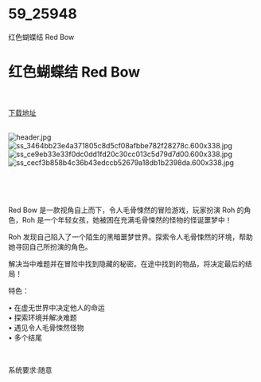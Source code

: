 # 59_25948
红色蝴蝶结 Red Bow
# 红色蝴蝶结 Red Bow
 <br/></br>
[下载地址](https://www.switch520.cc/article/25948 "下载地址")
<br/></br>

<p><img title="header.jpg" src="https://www.switch520.cc/muke_img/2021_12_28_0aea26e828557.jpg" alt="header.jpg"><br>
<img title="ss_3464bb23e4a371805c8d5cf08afbbe782f28278c.600x338.jpg" src="https://www.switch520.cc/muke_img/2021_12_28_29682902b095e.jpg" alt="ss_3464bb23e4a371805c8d5cf08afbbe782f28278c.600x338.jpg"><br>
<img title="ss_ce9eb33e33f0dc0dd1fd20c30cc013c5d79d7d00.600x338.jpg" src="https://www.switch520.cc/muke_img/2021_12_28_cb1a23b72e89e.jpg" alt="ss_ce9eb33e33f0dc0dd1fd20c30cc013c5d79d7d00.600x338.jpg"><br>
<img title="ss_cecf3b858b4c36b43edccb52679a18db1b2398da.600x338.jpg" src="https://www.switch520.cc/muke_img/2021_12_28_aecdcb21ea0a0.jpg" alt="ss_cecf3b858b4c36b43edccb52679a18db1b2398da.600x338.jpg"></p>
<p>&nbsp;</p>
<p>&nbsp;</p>
<p>Red Bow 是一款视角自上而下，令人毛骨悚然的冒险游戏，玩家扮演 Roh 的角色，Roh 是一个年轻女孩，她被困在充满毛骨悚然的怪物的怪诞噩梦中！</p>
<p>Roh 发现自己陷入了一个陌生的黑暗噩梦世界。探索令人毛骨悚然的环境，帮助她寻回自己所扮演的角色。</p>
<p>解决当中难题并在冒险中找到隐藏的秘密。在途中找到的物品，将决定最后的结局！</p>
<p>特色：</p>
<p>• 在虚无世界中决定他人的命运<br>
• 探索环境并解决难题<br>
• 遇见令人毛骨悚然怪物<br>
• 多个结尾</p>
<p>&nbsp;</p>
<p>系统要求:随意</p>



